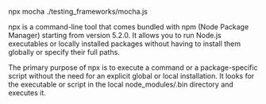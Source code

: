 npx mocha ./testing_frameworks/mocha.js

npx is a command-line tool that comes bundled with npm (Node Package Manager) starting from version 5.2.0. It allows you to run Node.js executables or locally installed packages without having to install them globally or specify their full paths.

The primary purpose of npx is to execute a command or a package-specific script without the need for an explicit global or local installation. It looks for the executable or script in the local node_modules/.bin directory and executes it.
